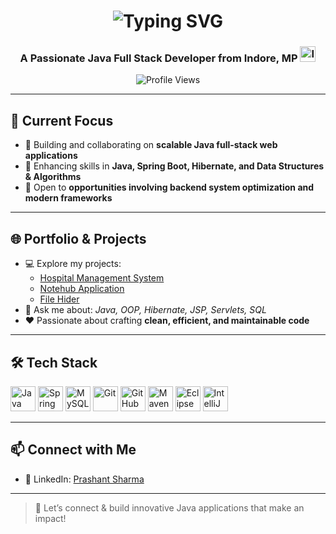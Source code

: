 <h1 align='center'>
<img src="https://readme-typing-svg.demolab.com?font=Fira+Code&weight=600&size=22&pause=1000&color=3F00F7&random=false&width=600&lines=%F0%9F%91%8B+Hi,+I%27m+Prashant+Sharma!+Welcome+to+my+GitHub+Profile+%F0%9F%8C%9F" alt="Typing SVG" />
</h1>

<h3 align="center">
  A Passionate Java Full Stack Developer from Indore, MP <img src="https://static.vecteezy.com/system/resources/previews/011/571/519/original/circle-flag-of-india-free-png.png" alt="India Flag" width="25" />
</h3>

<p align="center">
  <img src="https://komarev.com/ghpvc/?username=prashantsharma2004&style=flat-square&color=blue" alt="Profile Views" />
</p>

---

## 🚀 Current Focus

- 🔭 Building and collaborating on **scalable Java full-stack web applications**  
- 🏫 Enhancing skills in **Java, Spring Boot, Hibernate, and Data Structures & Algorithms**  
- 🤝 Open to **opportunities involving backend system optimization and modern frameworks**

---

## 🌐 Portfolio & Projects

- 💻 Explore my projects:  
  - [Hospital Management System](https://github.com/prashantsharma2004/HOSPITAL-MANAGEMENT-SYSTEM.git)  
  - [Notehub Application](https://github.com/prashantsharma2004/Notehub-application.git)  
  - [File Hider](https://github.com/prashantsharma2004/File-Hider.git)  
- 💬 Ask me about: *Java, OOP, Hibernate, JSP, Servlets, SQL*  
- ❤️ Passionate about crafting **clean, efficient, and maintainable code**

---

## 🛠️ Tech Stack

<p align="left">
  <img src="https://cdn.jsdelivr.net/gh/devicons/devicon/icons/java/java-original.svg" alt="Java" width="40" height="40" />
  <img src="https://cdn.jsdelivr.net/gh/devicons/devicon/icons/spring/spring-original.svg" alt="Spring Boot" width="40" height="40" />
  <img src="https://cdn.jsdelivr.net/gh/devicons/devicon/icons/mysql/mysql-original.svg" alt="MySQL" width="40" height="40" />
  <img src="https://cdn.jsdelivr.net/gh/devicons/devicon/icons/git/git-original.svg" alt="Git" width="40" height="40" />
  <img src="https://cdn.jsdelivr.net/gh/devicons/devicon/icons/github/github-original.svg" alt="GitHub" width="40" height="40" />
  <img src="https://cdn.jsdelivr.net/gh/devicons/devicon/icons/maven/maven-original.svg" alt="Maven" width="40" height="40" />
  <img src="https://cdn.jsdelivr.net/gh/devicons/devicon/icons/eclipse/eclipse-original.svg" alt="Eclipse" width="40" height="40" />
  <img src="https://cdn.jsdelivr.net/gh/devicons/devicon/icons/intellij/intellij-original.svg" alt="IntelliJ" width="40" height="40" />
</p>

---

## 📫 Connect with Me

- 🔗 LinkedIn: [Prashant Sharma](https://www.linkedin.com/in/prashant-sharma19082004/)  

---

> 💬 Let’s connect & build innovative Java applications that make an impact!
